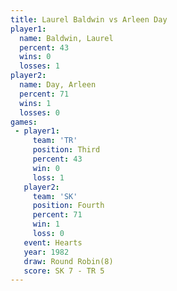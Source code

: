 ```yaml
---
title: Laurel Baldwin vs Arleen Day
player1:               
  name: Baldwin, Laurel
  percent: 43          
  wins: 0              
  losses: 1            
player2:               
  name: Day, Arleen    
  percent: 71          
  wins: 1              
  losses: 0            
games:
 - player1:         
     team: 'TR'     
     position: Third
     percent: 43    
     win: 0         
     loss: 1        
   player2:          
     team: 'SK'      
     position: Fourth
     percent: 71     
     win: 1          
     loss: 0         
   event: Hearts       
   year: 1982          
   draw: Round Robin(8)
   score: SK 7 - TR 5  
---
```

